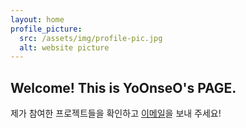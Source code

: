 ```yaml
---
layout: home
profile_picture:
  src: /assets/img/profile-pic.jpg
  alt: website picture
---
```


<h2>Welcome! This is YoOnseO's PAGE. </h2>
<p>제가 참여한 프로젝트들을 확인하고 <a class="about_me_links" href="mailto:a50149191@gmail.com">이메일</a>을 보내 주세요!</p>

